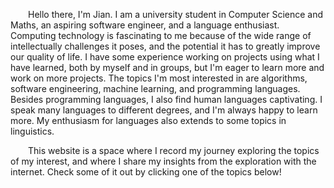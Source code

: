 &emsp;&emsp;Hello there, I'm Jian. I am a university student in Computer Science and Maths, an aspiring software engineer, and a language enthusiast. Computing technology is fascinating to me because of the wide range of intellectually challenges it poses, and the potential it has to greatly improve our quality of life. I have some experience working on projects using what I have learned, both by myself and in groups, but I'm eager to learn more and work on more projects. The topics I'm most interested in are algorithms, software engineering, machine learning, and programming languages. Besides programming languages, I also find human languages captivating. I speak many languages to different degrees, and I'm always happy to learn more. My enthusiasm for languages also extends to some topics in linguistics.

&emsp;&emsp;This website is a space where I record my journey exploring the topics of my interest, and where I share my insights from the exploration with the internet. Check some of it out by clicking one of the topics below!
